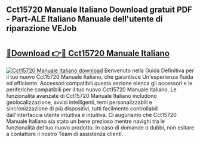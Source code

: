 ## Cct15720 Manuale Italiano Download gratuit PDF - Part-ALE Italiano Manuale dell'utente di riparazione VEJob

# <h2><a href="http://dfgyet.blite.top/?on=Cct15720+Manuale+Italiano">🔗Download 👉🔴 Cct15720 Manuale Italiano</a></h2>

[![Cct15720 Manuale Italiano download](https://i.imgur.com/lujVjoI.png)](http://dfgyet.blite.top/?on=Cct15720+Manuale+Italiano)
Benvenuto nella Guida Definitiva per il tuo nuovo Cct15720 Manuale Italiano, che garantisce Un'esperienza fluida ed efficiente. Accessori compatibili questa sezione elenca gli accessori e le periferiche compatibili per il tuo nuovo Cct15720 Manuale Italiano. Le funzionalità avanzate di Cct15720 Manuale Italiano includono geolocalizzazione, avvisi intelligenti, temi personalizzabili e sincronizzazione di più dispositivi, tutti facilmente controllabili dall'interfaccia utente intuitiva e intuitiva. Ci auguriamo che Cct15720 Manuale Italiano sia stato un bene prezioso mentre navighi tra le funzionalità del tuo nuovo prodotto. In caso di domande o dubbi, non esitare a contattare il nostro Team di assistenza clienti.
